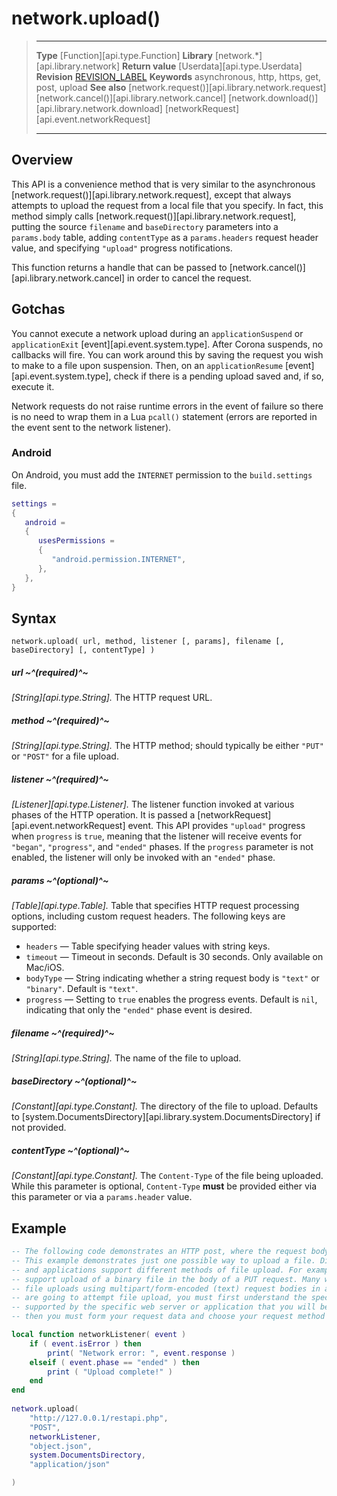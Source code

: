 # network.upload()

> --------------------- ------------------------------------------------------------------------------------------
> __Type__              [Function][api.type.Function]
> __Library__           [network.*][api.library.network]
> __Return value__      [Userdata][api.type.Userdata]
> __Revision__          [REVISION_LABEL](REVISION_URL)
> __Keywords__          asynchronous, http, https, get, post, upload
> __See also__          [network.request()][api.library.network.request]
>                       [network.cancel()][api.library.network.cancel]
>                       [network.download()][api.library.network.download]
>                       [networkRequest][api.event.networkRequest]
> --------------------- ------------------------------------------------------------------------------------------


## Overview

This API is a convenience method that is very similar to the asynchronous [network.request()][api.library.network.request], except that always attempts to upload the request from a local file that you specify. In fact, this method simply calls [network.request()][api.library.network.request], putting the source `filename` and `baseDirectory` parameters into a `params.body` table, adding `contentType` as a `params.headers` request header value, and specifying `"upload"` progress notifications. 

This function returns a handle that can be passed to [network.cancel()][api.library.network.cancel] in order to cancel the request.


## Gotchas

You cannot execute a network upload during an `applicationSuspend` or `applicationExit` [event][api.event.system.type]. After Corona suspends, no callbacks will fire. You can work around this by saving the request you wish to make to a file upon suspension. Then, on an `applicationResume` [event][api.event.system.type], check if there is a pending upload saved and, if so, execute it.

Network requests do not raise runtime errors in the event of failure so there is no need to wrap them in a Lua `pcall()` statement (errors are reported in the event sent to the network listener).

### Android

On Android, you must add the `INTERNET` permission to the `build.settings` file.

``````lua
settings =
{
   android =
   {
      usesPermissions =
      {
         "android.permission.INTERNET",
      },
   },
}
``````

## Syntax

	network.upload( url, method, listener [, params], filename [, baseDirectory] [, contentType] )

##### url ~^(required)^~
_[String][api.type.String]._ The HTTP request URL.

##### method ~^(required)^~
_[String][api.type.String]._ The HTTP method; should typically be either `"PUT"` or `"POST"` for a file upload.

##### listener ~^(required)^~
_[Listener][api.type.Listener]._ The listener function invoked at various phases of the HTTP operation. It is passed a [networkRequest][api.event.networkRequest] event. This API provides `"upload"` progress when `progress` is `true`, meaning that the listener will receive events for `"began"`, `"progress"`, and `"ended"` phases. If the `progress` parameter is not enabled, the listener will only be invoked with an `"ended"` phase.

##### params ~^(optional)^~
_[Table][api.type.Table]._ Table that specifies HTTP request processing options, including custom request headers. The following keys are supported:

* `headers` &mdash; Table specifying header values with string keys.
* `timeout` &mdash; Timeout in seconds. Default is 30 seconds. Only available on Mac/iOS.
* `bodyType` &mdash; String indicating whether a string request body is `"text"` or `"binary"`. Default is `"text"`.
* `progress` &mdash; Setting to `true` enables the progress events. Default is `nil`, indicating that only the `"ended"` phase event is desired.

##### filename ~^(required)^~
_[String][api.type.String]._ The name of the file to upload.

##### baseDirectory ~^(optional)^~
_[Constant][api.type.Constant]._ The directory of the file to upload. Defaults to [system.DocumentsDirectory][api.library.system.DocumentsDirectory] if not provided. 

##### contentType ~^(optional)^~
_[Constant][api.type.Constant]._ The `Content-Type` of the file being uploaded. While this parameter is optional, `Content-Type` __must__ be provided either via this parameter or via a `params.header` value. 


## Example

``````lua
-- The following code demonstrates an HTTP post, where the request body is text from a file.
-- This example demonstrates just one possible way to upload a file. Different web servers
-- and applications support different methods of file upload. For example, some REST services
-- support upload of a binary file in the body of a PUT request. Many web servers only allow
-- file uploads using multipart/form-encoded (text) request bodies in a POST request. If you
-- are going to attempt file upload, you must first understand the specific mechanism
-- supported by the specific web server or application that you will be working with,
-- then you must form your request data and choose your request method appropriately.

local function networkListener( event )
    if ( event.isError ) then
        print( "Network error: ", event.response )
    elseif ( event.phase == "ended" ) then
        print ( "Upload complete!" )
    end
end
 
network.upload( 
    "http://127.0.0.1/restapi.php", 
    "POST", 
    networkListener, 
    "object.json", 
    system.DocumentsDirectory, 
    "application/json"

)
``````
